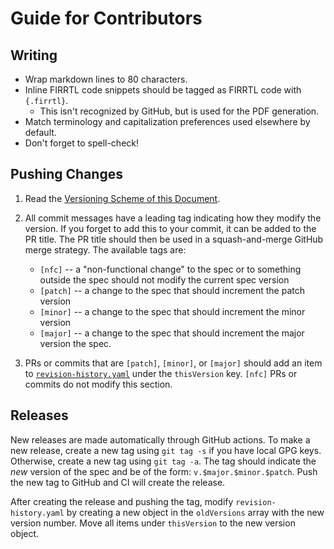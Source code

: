 # Guide for Contributors

## Writing

* Wrap markdown lines to 80 characters.
* Inline FIRRTL code snippets should be tagged as FIRRTL code with `{.firrtl}`.
  * This isn't recognized by GitHub, but is used for the PDF generation.
* Match terminology and capitalization preferences used elsewhere by default.
* Don't forget to spell-check!

## Pushing Changes

1. Read the [Versioning Scheme of this
   Document](https://github.com/chipsalliance/firrtl-spec/blob/main/spec.md#versioning-scheme-of-this-document).

2. All commit messages have a leading tag indicating how they modify the
   version.  If you forget to add this to your commit, it can be added to the PR
   title.  The PR title should then be used in a squash-and-merge GitHub merge
   strategy. The available tags are:
   - `[nfc]` -- a "non-functional change" to the spec or to something outside
     the spec should not modify the current spec version
   - `[patch]` -- a change to the spec that should increment the patch version
   - `[minor]` -- a change to the spec that should increment the minor version
   - `[major]` -- a change to the spec that should increment the major version
   the spec.

3. PRs or commits that are `[patch]`, `[minor]`, or `[major]` should add an item
   to [`revision-history.yaml`](revision-history.yaml) under the `thisVersion`
   key. `[nfc]` PRs or commits do not modify this section.

## Releases

New releases are made automatically through GitHub actions.  To make a new
release, create a new tag using `git tag -s` if you have local GPG keys.
Otherwise, create a new tag using `git tag -a`.  The tag should indicate the
_new_ version of the spec and be of the form: `v.$major.$minor.$patch`.  Push
the new tag to GitHub and CI will create the release.

After creating the release and pushing the tag, modify `revision-history.yaml`
by creating a new object in the `oldVersions` array with the new version number.
Move all items under `thisVersion` to the new version object.
